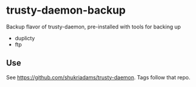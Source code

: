 # trusty-daemon-backup

Backup flavor of trusty-daemon, pre-installed with tools for backing up
- duplicty
- ftp

## Use

See https://github.com/shukriadams/trusty-daemon. Tags follow that repo.
